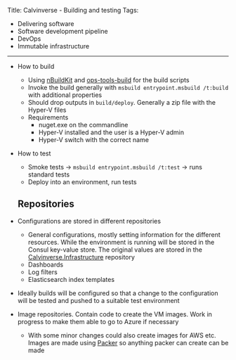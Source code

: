 Title: Calvinverse - Building and testing
Tags:
  - Delivering software
  - Software development pipeline
  - DevOps
  - Immutable infrastructure
---


- How to build
  - Using [nBuildKit]() and [ops-tools-build]() for the build scripts
  - Invoke the build generally with `msbuild entrypoint.msbuild /t:build` with additional properties
  - Should drop outputs in `build/deploy`. Generally a zip file with the Hyper-V files
  - Requirements
    - nuget.exe on the commandline
    - Hyper-V installed and the user is a Hyper-V admin
    - Hyper-V switch with the correct name
- How to test
  - Smoke tests -> `msbuild entrypoint.msbuild /t:test` -> runs standard tests
  - Deploy into an environment, run tests

  ## Repositories

- Configurations are stored in different repositories
  - General configurations, mostly setting information for the different resources. While the environment
    is running will be stored in the Consul key-value store. The original values are stored in the
    [Calvinverse.Infrastructure]() repository
  - Dashboards
  - Log filters
  - Elasticsearch index templates
- Ideally builds will be configured so that a change to the configuration will be tested and pushed
  to a suitable test environment
- Image repositories. Contain code to create the VM images. Work in progress to make them able to go
  to Azure if necessary
  - With some minor changes could also create images for AWS etc. Images are made using [Packer]() so
    anything packer can create can be made